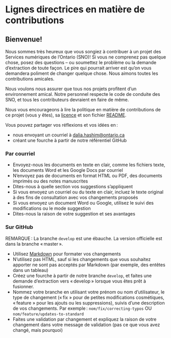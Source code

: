 # Lignes directrices en matière de contributions

## Bienvenue!
Nous sommes très heureux que vous songiez à contribuer à un projet des Services numériques de l’Ontario (SNO)! Si vous ne comprenez pas quelque chose, posez des questions – ou soumettez le problème ou la demande d’extraction de toute façon. Le pire qui pourrait arriver est qu’on vous demandera poliment de changer quelque chose. Nous aimons toutes les contributions amicales.

Nous voulons nous assurer que tous nos projets profitent d’un environnement amical. Notre personnel respecte le code de conduite des SNO, et tous les contributeurs devraient en faire de même.

Nous vous encourageons à lire la politique en matière de contributions de ce projet (vous y êtes), sa [licence](LICENCE-FR.md) et son fichier [README](README-FR.md).

Vous pouvez partager vos réflexions et vos idées en :

* nous envoyant un courriel à dalia.hashim@ontario.ca
* créant une fourche à partir de notre référentiel GitHub

### Par courriel

* Envoyez-nous les documents en texte en clair, comme les fichiers texte, les documents Word et les Google Docs par courriel
* N’envoyez pas de documents en format HTML ou PDF, des documents imprimés ou des notes manuscrites
* Dites-nous à quelle section vos suggestions s’appliquent
* Si vous envoyez un courriel ou du texte en clair, incluez le texte original à des fins de consultation avec vos changements proposés
* Si vous envoyez un document Word ou Google, utilisez le suivi des modifications ou le mode suggestion
* Dites-nous la raison de votre suggestion et ses avantages

### Sur GitHub

REMARQUE : La branche `develop` est une ébauche. La version officielle est dans la branche « master ».

* Utilisez [Markdown](https://www.markdownguide.org/getting-started) pour formater vos changements
* N’utilisez pas HTML, sauf si les changements que vous souhaitez apporter ne sont pas acceptés par Markdown (par exemple, des entêtes dans un tableau)
* Créez une fourche à partir de notre branche `develop`, et faites une demande d’extraction vers « develop » lorsque vous êtes prêt à fusionner.
* Nommez votre branche en utilisant votre prénom ou nom d’utilisateur, le type de changement (« fix » pour de petites modifications cosmétiques, « feature » pour les ajouts ou les suppressions), suivis d’une description de vos changements. Par exemple : `nom/fix/correcting-typos` OU `nom/feature/updates-to-standard`
* Faites une validation par changement et expliquez la raison de votre changement dans votre message de validation (pas ce que vous avez changé, mais pourquoi)
